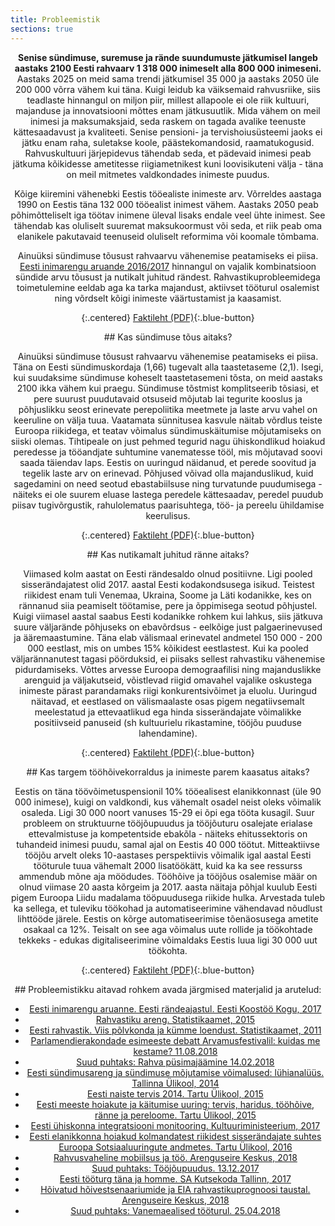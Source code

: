 ```yaml
---
title: Probleemistik
sections: true
---
```

<section class="white-section text-section"><center>

**Senise sündimuse, suremuse ja rände suundumuste jätkumisel langeb aastaks 2100 Eesti rahvaarv 1 318 000 inimeselt alla 800 000 inimeseni.** Aastaks 2025 on meid sama trendi jätkumisel 35 000 ja aastaks 2050 üle 200 000 võrra vähem kui täna. Kuigi leidub ka väiksemaid rahvusriike, siis teadlaste hinnangul on miljon piir, millest allapoole ei ole riik kultuuri, majanduse ja innovatsiooni mõttes enam jätkusuutlik. Mida vähem on meil inimesi ja maksumaksjaid, seda raskem on tagada avalike teenuste kättesaadavust ja kvaliteeti. Senise pensioni- ja tervishoiusüsteemi jaoks ei jätku enam raha, suletakse koole, päästekomandosid, raamatukogusid. Rahvuskultuuri järjepidevus tähendab seda, et pädevaid inimesi peab jätkuma kõikidesse ametitesse riigiametnikest kuni loovisikuteni välja - täna on meil mitmetes valdkondades inimeste puudus.

Kõige kiiremini vähenebki Eestis tööealiste inimeste arv. Võrreldes aastaga 1990 on Eestis täna 132 000 tööealist inimest vähem. Aastaks 2050 peab põhimõtteliselt iga töötav inimene üleval lisaks endale veel ühte inimest. See tähendab kas oluliselt suuremat maksukoormust või seda, et riik peab oma elanikele pakutavaid teenuseid oluliselt reformima või koomale tõmbama.

Ainuüksi sündimuse tõusust rahvaarvu vähenemise peatamiseks ei piisa. [Eesti inimarengu aruande 2016/2017](https://inimareng.ee) hinnangul on vajalik kombinatsioon sündide arvu tõusust ja nutikalt juhitud rändest. Rahvastikuprobleemidega toimetulemine eeldab aga ka tarka majandust, aktiivset tööturul osalemist ning võrdselt kõigi inimeste väärtustamist ja kaasamist.

{:.centered}
[Faktileht (PDF)](/rahvastik.pdf){:.blue-button}
</center></section>

<section class="grey-section text-section"><center>
## Kas sündimuse tõus aitaks?

Ainuüksi sündimuse tõusust rahvaarvu vähenemise peatamiseks ei piisa. Täna on Eesti sündimuskordaja (1,66) tugevalt alla taastetaseme (2,1). Isegi, kui suudaksime sündimuse koheselt taastetasemeni tõsta, on meid aastaks 2100 ikka vähem kui praegu. Sündimuse tõstmist komplitseerib tõsiasi, et pere suurust puudutavaid otsuseid mõjutab lai tegurite kooslus ja põhjuslikku seost erinevate perepoliitika meetmete ja laste arvu vahel on keeruline on välja tuua. Vaatamata sünnitusea kasvule näitab võrdlus teiste Euroopa riikidega, et teatav võimalus sündimuskäitumise mõjutamiseks on siiski olemas. Tihtipeale on just pehmed tegurid nagu ühiskondlikud hoiakud peredesse ja tööandjate suhtumine vanematesse tööl, mis mõjutavad soovi saada täiendav laps. Eestis on uuringud näidanud, et perede soovitud ja tegelik laste arv on erinevad. Põhjused võivad olla majanduslikud, kuid sagedamini on need seotud ebastabiilsuse ning turvatunde puudumisega - näiteks ei ole suurem eluase lastega peredele kättesaadav, peredel puudub piisav tugivõrgustik, rahulolematus paarisuhtega, töö- ja pereelu ühildamise keerulisus.

{:.centered}
[Faktileht (PDF)](/sündimus.pdf){:.blue-button}
</center></section>

<section class="white-section text-section"><center>
## Kas nutikamalt juhitud ränne aitaks?

Viimased kolm aastat on Eesti rändesaldo olnud positiivne. Ligi pooled sisserändajatest olid 2017. aastal Eesti kodakondsusega isikud. Teistest riikidest enam tuli Venemaa, Ukraina, Soome ja Läti kodanikke, kes on rännanud siia peamiselt töötamise, pere ja õppimisega seotud põhjustel. Kuigi viimasel aastal saabus Eesti kodanikke rohkem kui lahkus, siis jätkuva suure väljarände põhjuseks on ebavõrdsus - eelkõige just palgaerinevused ja ääremaastumine. Täna elab välismaal erinevatel andmetel 150 000 - 200 000 eestlast, mis on umbes 15% kõikidest eestlastest. Kui ka pooled väljarännanutest tagasi pöörduksid, ei piisaks sellest rahvastiku vähenemise pidurdamiseks. Võttes arvesse Euroopa demograafilisi ning majanduslikke arenguid ja väljakutseid, võistlevad riigid omavahel vajalike oskustega inimeste pärast parandamaks riigi konkurentsivõimet ja eluolu. Uuringud näitavad, et eestlased on välismaalaste osas pigem negatiivsemalt meelestatud ja ettevaatlikud ega hinda sisserändajate võimalikke positiivseid panuseid (sh kultuurielu rikastamine, tööjõu puuduse lahendamine).

{:.centered}
[Faktileht (PDF)](/ränne.pdf){:.blue-button}
</center></section>

<section class="grey-section text-section"><center>
## Kas targem tööhõivekorraldus ja inimeste parem kaasatus aitaks?

Eestis on täna töövõimetuspensionil 10% tööealisest elanikkonnast (üle 90 000 inimese), kuigi on valdkondi, kus vähemalt osadel neist oleks võimalik osaleda. Ligi 30 000 noort vanuses 15-29 ei õpi ega tööta kusagil. Suur probleem on struktuurne tööjõupuudus ja tööjõuturu osalejate erialase ettevalmistuse ja kompetentside ebakõla - näiteks ehitussektoris on tuhandeid inimesi puudu, samal ajal on Eestis 40 000 töötut. Mitteaktiivse tööjõu arvelt oleks 10-aastases perspektiivis võimalik igal aastal Eesti tööturule tuua vähemalt 2000 lisatöökätt, kuid ka ka see ressurss ammendub mõne aja möödudes. Tööhõive ja tööjõus osalemise määr on olnud viimase 20 aasta kõrgeim ja 2017. aasta näitaja põhjal kuulub Eesti pigem Euroopa Liidu madalama tööpuudusega riikide hulka. Arvestada tuleb ka sellega, et tuleviku töökohad ja automatiseerimine vähendavad nõudlust lihttööde järele. Eestis on kõrge automatiseerimise tõenäosusega ametite osakaal ca 12%. Teisalt on see aga võimalus uute rollide ja töökohtade tekkeks - edukas digitaliseerimine võimaldaks Eestis luua ligi 30 000 uut töökohta.

{:.centered}
[Faktileht (PDF)](/tööhõive.pdf){:.blue-button}
</center></section>

<section class="white-section text-section"><center>
## Probleemistikku aitavad rohkem avada järgmised materjalid ja arutelud:

- [Eesti inimarengu aruanne. Eesti rändeajastul. Eesti Koostöö Kogu, 2017](https://inimareng.ee/static_assets/pdf/Eesti%20inimarengu%20aruanne%202016-17.pdf)
- [Rahvastiku areng. Statistikaamet, 2015](https://www.stat.ee/valjaanne-2015_rahvastiku-areng)
- [Eesti rahvastik. Viis põlvkonda ja kümme loendust. Statistikaamet, 2011](http://www.stat.ee/valjaanne-2011_eesti-rahvastik-viis-polvkonda-ja-kumme-loendust) 
- [Parlamendierakondade esimeeste debatt Arvamusfestivalil: kuidas me kestame? 11.08.2018](https://www.err.ee/852304/parlamendierakondade-esimehed-vastasid-kuidas-kestab-eesti)
- [Suud puhtaks: Rahva püsimajäämine 14.02.2018](https://www.err.ee/683262/suud-puhtaks-haritud-naistel-on-vaja-sunnitamiseks-rohkem-otsustusoigust)
- [Eesti sündimusareng ja sündimuse mõjutamise võimalused: lühianalüüs. Tallinna Ülikool, 2014](https://www.sm.ee/sites/default/files/content-editors/Lapsed_ja_pered/Perehuvitised/puur_poldma_sundimus_ja_selle_mojutamise_voimalused_28022014.pdf)
- [Eesti naiste tervis 2014. Tartu Ülikool, 2015](https://www.digar.ee/arhiiv/nlib-digar:255762)
- [Eesti meeste hoiakute ja käitumise uuring: tervis, haridus, tööhõive, ränne ja pereloome. Tartu Ülikool, 2015](https://riigikantselei.ee/sites/default/files/riigikantselei/uuringud/meeste_uuring_2015_lopparuanne.pdf)
- [Eesti ühiskonna integratsiooni monitooring. Kultuuriministeerium, 2017](http://www.kul.ee/et/EIM2017)
- [Eesti elanikkonna hoiakud kolmandatest riikidest sisserändajate suhtes Euroopa Sotsiaaluuringute andmetes. Tartu Ülikool, 2016](https://www.yti.ut.ee/sites/default/files/www_ut/randehoiakute_raport_loplik.pdf)
- [Rahvusvaheline mobiilsus ja töö. Arenguseire Keskus, 2018](https://www.riigikogu.ee/wpcms/wp-content/uploads/2017/09/Rahvusvaheline-mobiilsus-ja-t%C3%B6%C3%B6.pdf)
- [Suud puhtaks: Tööjõupuudus. 13.12.2017](https://www.err.ee/648455/suud-puhtaks-kas-eesti-majandus-vajab-valistoojoudu)
- [Eesti tööturg täna ja homme. SA Kutsekoda Tallinn, 2017](http://oska.kutsekoda.ee/wp-content/uploads/2017/12/Eesti-t%C3%B6%C3%B6turg-t%C3%A4na-ja-homme2017.pdf)
- [Hõivatud hõivestsenaariumide ja EIA rahvastikuprognoosi taustal. Arenguseire Keskus, 2018](https://www.riigikogu.ee/wpcms/wp-content/uploads/2017/09/ASK_h6ive_ja_rahvastik.pdf)
- [Suud puhtaks: Vanemaealised tööturul. 25.04.2018](https://www.err.ee/826173/suud-puhtaks-blogiulevaade-miks-torjutakse-tooturul-vanemaealisi)

</center></section>

<!--stackedit_data:
eyJoaXN0b3J5IjpbLTIxMDM4MTE4NCwyNjg3NDgxMjQsLTU0NT
A2OTg4LC0yNDI3OTk3NzVdfQ==
-->